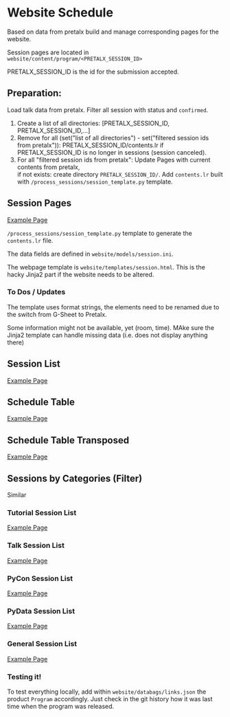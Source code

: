# Website Schedule

Based on data from pretalx build and manage corresponding pages for the website.

Session pages are located in `website/content/program/<PRETALX_SESSION_ID>`

PRETALX_SESSION_ID is the id for the submission accepted.

## Preparation:
Load talk data from pretalx. 
Filter all session with status and `confirmed`.

1. Create a list of all directories: [PRETALX_SESSION_ID, PRETALX_SESSION_ID,...]
2. Remove for all (set("list of all directories") - set("filtered session ids from pretalx")): 
 PRETALX_SESSION_ID/contents.lr if PRETALX_SESSION_ID is no longer in sessions (session canceled).
3. For all "filtered session ids from pretalx":
 Update Pages with current contents from pretalx,  
 if not exists: create directory `PRETALX_SESSION_ID/`. Add `contents.lr` built with `/process_sessions/session_template.py` template.

## Session Pages

[Example Page](https://2022.pycon.de/program/EMNPJW/)

`/process_sessions/session_template.py` template to generate the `contents.lr` file.

The data fields are defined in `website/models/session.ini`.

The webpage template is `website/templates/session.html`. This is the hacky Jinja2 part if the website needs to be altered.

### To Dos / Updates
The template uses format strings, the elements need to be renamed due to the switch from G-Sheet to Pretalx.

Some information might not be available, yet (room, time). MAke sure the Jinja2 template can handle missing data (i.e. does not display anything there)

## Session List

[Example Page](https://2022.pycon.de/program/)

## Schedule Table

[Example Page](https://2022.pycon.de/schedule-full-table/)

## Schedule Table Transposed

[Example Page](https://2022.pycon.de/scheduleT/)

## Sessions by Categories (Filter)

Similar 

### Tutorial Session List

[Example Page](https://2022.pycon.de/program/categories/tutorial/)


### Talk Session List

[Example Page](https://2022.pycon.de/program/categories/talk/)


### PyCon Session List

[Example Page](https://2022.pycon.de/program/categories/pycon/)


### PyData Session List

[Example Page](https://2022.pycon.de/program/categories/pydata/)


### General Session List

[Example Page](https://2022.pycon.de/program/categories/general/)


### Testing it!

To test everything locally, add within `website/databags/links.json` the product `Program` accordingly. Just
check in the git history how it was last time when the program was released.
